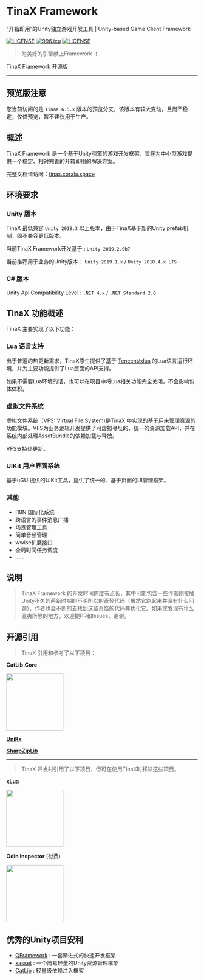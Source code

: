 # TinaX Framework
“开箱即用”的Unity独立游戏开发工具 | Unity-based Game Client Framework

[![LICENSE](https://img.shields.io/badge/license-NPL%20(The%20996%20Prohibited%20License)-blue.svg)](https://github.com/996icu/996.ICU/blob/master/LICENSE)
<a href="https://996.icu"><img src="https://img.shields.io/badge/link-996.icu-red.svg" alt="996.icu"></a>
[![LICENSE](https://camo.githubusercontent.com/3867ce531c10be1c59fae9642d8feca417d39b58/68747470733a2f2f696d672e736869656c64732e696f2f6769746875622f6c6963656e73652f636f6f6b6965592f596561726e696e672e737667)](https://github.com/yomunsam/TinaX/blob/master/LICENSE)

> 为美好的引擎献上Framework ！

TinaX Framework 开源版

------

## 预览版注意

您当前访问的是 `TinaX 6.5.x` 版本的预览分支，该版本有较大变动，且尚不稳定，仅供预览，暂不建议用于生产。 

## 概述

TinaX Framework 是一个基于Unity引擎的游戏开发框架，旨在为中小型游戏提供一个稳定、相对完善的开箱即用的解决方案。

完整文档请访问：[tinax.corala.space](https://tinax.corala.space)

## 环境要求

### Unity 版本 

TinaX 最低兼容 `Unity 2018.3` 以上版本，由于TinaX基于新的Unity prefab机制，固不兼容更低版本。

当前TinaX Framework开发基于 : `Unity 2019.2.0b7`

当前推荐用于业务的Unity版本： `Unity 2019.1.x` / `Unity 2018.4.x LTS`

### C# 版本 

Unity Api Compatibility Level : `.NET 4.x` / `.NET Standard 2.0`


## TinaX 功能概述

TinaX 主要实现了以下功能：

### Lua 语言支持 

出于普遍的热更新需求，TinaX原生提供了基于 [Tencent/xlua](https://github.com/Tencent/xLua) 的Lua语言运行环境，并为主要功能提供了Lua层面的API支持。

如果不需要Lua环境的话，也可以在项目中将Lua相关功能完全关闭，不会影响包体体积。

### 虚拟文件系统 

虚拟文件系统（VFS: Virtual File System)是TinaX 中实现的基于用来管理资源的功能模块。VFS为业务逻辑开发提供了可虚拟寻址的、统一的资源加载API，并在系统内部处理AssetBundle的依赖加载与释放。

VFS支持热更新。

### UIKit 用户界面系统 

基于uGUI提供的UIKit工具，提供了统一的、基于页面的UI管理框架。

### 其他 

- I18N 国际化系统
- 跨语言的事件消息广播
- 场景管理工具
- 简单音频管理
- wwise扩展接口
- 全局时间任务调度
- ……


## 说明

> TinaX Framework 的开发时间跨度有点长，其中可能包含一些作者刚接触Unity不久的萌新时期的不明所以的奇怪代码（虽然它跑起来并没有什么问题），作者也会不断的去找到这些奇怪的代码并优化它。如果您发现有什么匪夷所思的地方，欢迎提PR和Issues，谢谢。

## 开源引用

> TinaX 引用和参考了以下项目：

**CatLib.Core**


<a href="https://github.com/CatLib/Core" target="_blank"><img src="https://camo.githubusercontent.com/d402b21f4ebb6532d5d20d94fbfbb3a5c26914fa/687474703a2f2f6361746c69622e696f2f696d67732f6c6f676f2d7478742e706e67" width = "150" /></a>

**[UniRx](https://github.com/neuecc/UniRx)**

**[SharpZipLib](https://github.com/icsharpcode/SharpZipLib)**

------

> TinaX 开发时引用了以下项目，但可在使用TinaX时移除这些项目。

**xLua**

<a href="https://github.com/Tencent/xLua" target="_blank"><img src="https://github.com/Tencent/xLua/raw/master/Assets/XLua/Doc/xLua.png" width = "150" /></a>

**Odin Inspector** (付费)

<a href="https://odininspector.com/" target="_blank"><img src="https://odininspector.com/files/misc/logo.png" width = "150" /></a>

## 优秀的Unity项目安利

- [QFramework](https://github.com/liangxiegame/QFramework) : 一套渐进式的快速开发框架
- [xasset](https://github.com/xasset/xasset) : 一个简易轻量的Unity资源管理框架
- [CatLib](https://github.com/CatLib/Core) : 轻量级依赖注入框架